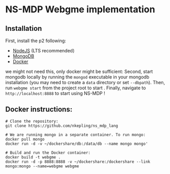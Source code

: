 # NS-MDP Webgme implementation
## Installation
First, install the p2 following:
- [NodeJS](https://nodejs.org/en/) (LTS recommended)
- [MongoDB](https://www.mongodb.com/)
- [Docker](https://www.docker.com/)


we might not need this, only docker might be sufficient:
Second, start mongodb locally by running the `mongod` executable in your mongodb installation (you may need to create a `data` directory or set `--dbpath`).
Then, run `webgme start` from the project root to start . Finally, navigate to `http://localhost:8888` to start using NS-MDP !


## Docker instructions: 
```(bash)
# Clone the repository:
git clone https://github.com/nkepling/ns_mdp_lang

# We are running mongo in a separate container. To run mongo:
docker pull mongo
docker run -d -v ~/dockershare/db:/data/db --name mongo mongo'

# Build and run the Docker container:
docker build -t webgme .
docker run -d -p 8888:8888 -v ~/dockershare:/dockershare --link mongo:mongo --name=webgme webgme
```
